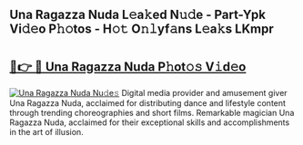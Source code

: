 ## Una Ragazza Nuda L𝚎a𝚔ed N𝚞𝚍e - Part-Ypk Vi𝚍𝚎o P𝚑𝚘tos - H𝚘𝚝 O𝚗𝚕yf𝚊ns L𝚎a𝚔s LKmpr

# <h2><a href="http://kfba77.oniu.top/?m=Una+Ragazza+Nuda">🔗👉 🔴 Una Ragazza Nuda P𝚑ot𝚘𝚜 V𝚒d𝚎o</a></h2>

[![Una Ragazza Nuda Nu𝚍e𝚜](https://i.imgur.com/0qMVB7G.gif)](http://kfba77.oniu.top/?m=Una+Ragazza+Nuda)
Digital media provider and amusement giver Una Ragazza Nuda, acclaimed for distributing dance and lifestyle content through trending choreographies and short films. Remarkable magician Una Ragazza Nuda, acclaimed for their exceptional skills and accomplishments in the art of illusion.  
